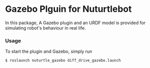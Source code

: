 # Gazebo Plguin for Nuturtlebot

In this package, A Gazebo plugin and an URDF model is provided for simulating
robot's behaviour in real life. 

### Usage
To start the plugin and Gazebo, simply run 
```
$ roslaunch nuturtle_gazebo diff_drive_gazebo.launch
``` 

